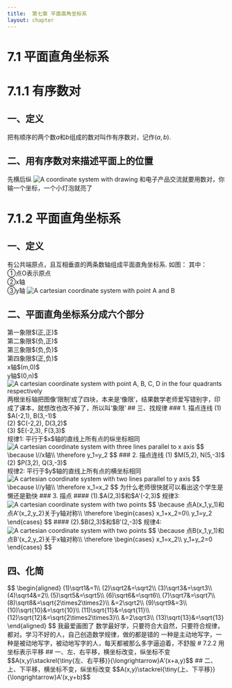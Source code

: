 ```yaml
---
title:  第七章 平面直角坐标系
layout: chapter
---
```


# 7.1 平面直角坐标系
# 7.1.1 有序数对
## 一、定义
<ly-d>把有顺序的两个数$a$和$b$组成的数对叫作有序数对，记作$(a,b)$.</ly-d>
## 二、用有序数对来描述平面上的位置
<ly-c>先横后纵</ly-c>
<img class="main" src="7.1.1.svg" alt="A coordinate system with drawing" />
<ly-q>和电子产品交流就要用数对，你输一个坐标，一个小灯泡就亮了</ly-q>
# 7.1.2 平面直角坐标系
## 一、定义
<ly-d>有公共<ly-r>端</ly-r><ly-a>原</ly-a>点，且互相垂直的两条数轴组成平面直角坐标系.</ly-d>
如图：
<ly-c>
其中：<br />
&#9312;点O表示原点<br />
&#9313;x轴<br />
&#9314;y轴
</ly-c>
<img class="main" src="7.1.2.svg" alt="A cartesian coordinate system with point A and B" />
## 二、平面直角坐标系分成六个部分
<ly-c>
第一象限$(正,正)$
<br />
第二象限$(负,正)$
<br />
第三象限$(负,负)$
<br />
第四象限$(正,负)$
<br />
x轴$(m,0)$
<br />
y轴$(0,n)$
</ly-c>
<img class="main" src="7.1.3.svg" alt="A cartesian coordinate system with point A, B, C, D in the four quadrants respectively" />
<ly-q>两根坐标轴把图像‘限制’成了四块，本来是‘像限’，结果数学老师爱写错别字，印成了课本，就想改也改不掉了，所以叫‘象限’</ly-q>
## 三、找规律
### 1. 描点连线
(1) $A(-2,1), B(3,-1)$
<br />
(2) $C(-2,2), D(3,2)$
<br />
(3) $E(-2,3), F(3,3)$
<br />
规律1: 平行于$x$轴的直线上所有点的纵坐标相同
<ly-b>
<img class="aside" src="7.1.4.svg" alt="A cartesian coordinate system with three lines parallel to x axis" />
$$
\because l//x轴\\
\therefore y_1=y_2
$$
</ly-b>
### 2. 描点连线
(1) $M(5,2), N(5,-3)$
<br />
(2) $P(3,2), Q(3,-3)$
<br />
规律2: 平行于$y$轴的直线上所有点的横坐标相同
<ly-b>
<img class="aside" src="7.1.5.svg" alt="A cartesian coordinate system with two lines parallel to y axis" />
$$
\because l//y轴\\
\therefore x_1=x_2
$$
</ly-b>
<ly-q>为什么老师很快就可以看出这个学生是懒还是勤快</ly-q>
### 3. 描点
#### (1).$A(2,3)$和$A'(-2,3)$
规律3:
<ly-b>
<img class="aside" src="7.1.6.svg" alt="A cartesian coordinate system with two points" />
$$
\because 点A(x_1,y_1)和点A'(x_2,y_2)关于y轴对称\\
\therefore
\begin{cases}
x_1+x_2=0\\
y_1=y_2
\end{cases}
$$
</ly-b>
#### (2).$B(2,3)$和$B'(2,-3)$
规律4:
<ly-b>
<img class="aside" src="7.1.7.svg" alt="A cartesian coordinate system with two points" />
$$
\because 点B(x_1,y_1)和点B'(x_2,y_2)关于x轴对称\\
\therefore
\begin{cases}
x_1=x_2\\
y_1+y_2=0
\end{cases}
$$
</ly-b>

## 四、化简
<ly-b>
$$
\begin{aligned}
(1)\sqrt1&=1\\
(2)\sqrt2&=\sqrt2\\
(3)\sqrt3&=\sqrt3\\
(4)\sqrt4&=2\\
(5)\sqrt5&=\sqrt5\\
(6)\sqrt6&=\sqrt6\\
(7)\sqrt7&=\sqrt7\\
(8)\sqrt8&=\sqrt{2\times2\times2}\\
&=2\sqrt2\\
(9)\sqrt9&=3\\
(10)\sqrt{10}&=\sqrt{10}\\
(11)\sqrt{11}&=\sqrt{11}\\
(12)\sqrt{12}&=\sqrt{2\times2\times3}\\
&=2\sqrt3\\
(13)\sqrt{13}&=\sqrt{13}
\end{aligned}
$$
</ly-b>
<ly-q>我最爱画图了</ly-q>
<ly-q>数学最好学，只要符合大自然，只要符合规律，都对。学习不好的人，自己创造数学规律，做的都是错的</ly-q>
<ly-q>一种是主动地写字，一种是被动地写字，被动地写字的人，每天都被那么多字逼迫着，不舒服</ly-q>
# 7.2.2 用坐标表示平移
## 一、左、右平移，横坐标改变，纵坐标不变
$$A(x,y)\stackrel{\tiny{左、右平移}}{\longrightarrow}A'(x+a,y)$$
## 二、上、下平移，横坐标不变，纵坐标改变
$$A(x,y)\stackrel{\tiny{上、下平移}}{\longrightarrow}A'(x,y+b)$$
